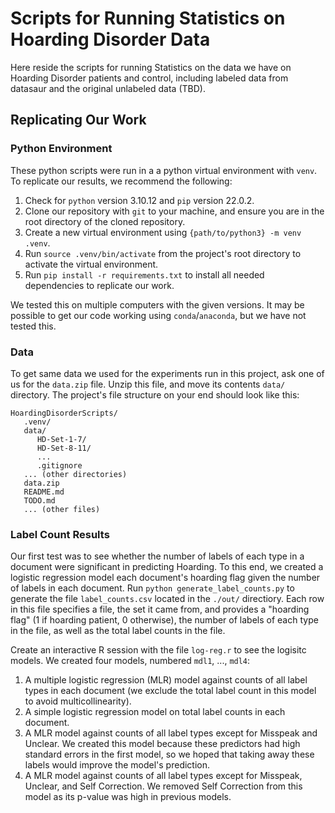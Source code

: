 # Scripts for Running Statistics on Hoarding Disorder Data

Here reside the scripts for running Statistics on the data we have on Hoarding Disorder patients and control, 
including labeled data from datasaur and the original unlabeled data (TBD). 

## Replicating Our Work

### Python Environment

These python scripts were run in a a python virtual environment with `venv`. To replicate our results, we recommend the following:
1. Check for `python` version 3.10.12 and `pip` version 22.0.2.
2. Clone our repository with `git` to your machine, and ensure you are in the root directory of the cloned repository.
3. Create a new virtual environment using `{path/to/python3} -m venv .venv`.
4. Run `source .venv/bin/activate` from the project's root directory to activate the virtual environment.
5. Run `pip install -r requirements.txt` to install all needed dependencies to replicate our work. 

We tested this on multiple computers with the given versions.  It may be possible to get our code working using `conda`/`anaconda`, but we have not tested this. 

### Data

To get same data we used for the experiments run in this project, ask one of us for the `data.zip` file. 
Unzip this file, and move its contents `data/` directory.  The project's file structure on your end should look like this:

```
HoardingDisorderScripts/
   .venv/
   data/
      HD-Set-1-7/
      HD-Set-8-11/
      ...
      .gitignore
   ... (other directories)
   data.zip
   README.md
   TODO.md
   ... (other files)
```

### Label Count Results

Our first test was to see whether the number of labels of each type in a document were significant in predicting Hoarding. To this end, we
created a logistic regression model each document's hoarding flag given the number of labels in each document.
Run `python generate_label_counts.py` to generate the file `label_counts.csv` located in the `./out/` directiory. Each row in this file specifies a file,
the set it came from, and provides a "hoarding flag" (1 if hoarding patient, 0 otherwise), the number of labels of each type in the file, as well as
the total label counts in the file.

Create an interactive R session with the file `log-reg.r` to see the logisitc models. We created four models, numbered `mdl1`, ..., `mdl4`:

1. A multiple logistic regression (MLR) model against counts of all label types in each document (we exclude the total label count in this model to avoid multicollinearity).
2. A simple logistic regression model on total label counts in each document.
3. A MLR model against counts of all label types except for Misspeak and Unclear. We created this model because these predictors had high standard errors in the first model,
   so we hoped that taking away these labels would improve the model's prediction.
4. A MLR model against counts of all label types except for Misspeak, Unclear, and Self Correction. We removed Self Correction from this model as its p-value was high in
   previous models.
